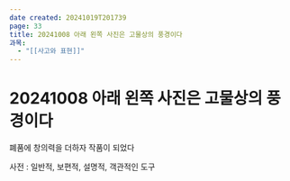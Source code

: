 ```yaml
---
date created: 20241019T201739
page: 33
title: 20241008 아래 왼쪽 사진은 고물상의 풍경이다
과목:
  - "[[사고와 표현]]"
---
```


# 20241008 아래 왼쪽 사진은 고물상의 풍경이다

폐품에 창의력을 더하자 작품이 되었다

사전 : 일반적, 보편적, 설명적, 객관적인 도구
